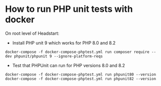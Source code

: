 # How to run PHP unit tests with docker


On root level of Headstart:


* Install PHP unit 9 which works for PHP 8.0 and 8.2

`docker-compose -f docker-compose-phptest.yml run composer require --dev phpunit/phpunit 9 --ignore-platform-reqs`

* Test that PHPUnit can run for PHP versions 8.0 and 8.2

```
docker-compose -f docker-compose-phptest.yml run phpunit80 --version
docker-compose -f docker-compose-phptest.yml run phpunit82 --version
```
